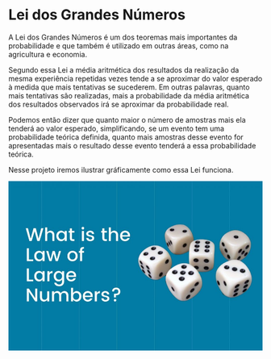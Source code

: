 # Lei dos Grandes Números

A Lei dos Grandes Números é um dos teoremas mais importantes da probabilidade e que também é utilizado em outras áreas, como na agricultura e economia.

Segundo essa Lei a média aritmética dos resultados da realização da mesma experiência repetidas vezes tende a se aproximar do valor esperado à medida que mais tentativas se sucederem. Em outras palavras, quanto mais tentativas são realizadas, mais a probabilidade da média aritmética dos resultados observados irá se aproximar da probabilidade real.

Podemos então dizer que quanto maior o número de amostras mais ela tenderá ao valor esperado, simplificando, se um evento tem uma probabilidade teórica definida, quanto mais amostras desse evento for apresentadas mais o resultado desse evento tenderá a essa probabilidade teórica.

Nesse projeto iremos ilustrar gráficamente como essa Lei funciona.

<p align="center">
  <img src="Law-of-Large-numbers.jpg" >
</p>
